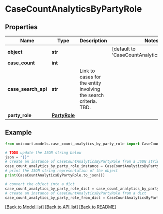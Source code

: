 # CaseCountAnalyticsByPartyRole


## Properties

Name | Type | Description | Notes
------------ | ------------- | ------------- | -------------
**object** | **str** |  | [default to 'CaseCountAnalyticsByPartyRole']
**case_count** | **int** |  | 
**case_search_api** | **str** | Link to cases for the entity involving the search criteria. TBD. | 
**party_role** | [**PartyRole**](PartyRole.md) |  | 

## Example

```python
from unicourt.models.case_count_analytics_by_party_role import CaseCountAnalyticsByPartyRole

# TODO update the JSON string below
json = "{}"
# create an instance of CaseCountAnalyticsByPartyRole from a JSON string
case_count_analytics_by_party_role_instance = CaseCountAnalyticsByPartyRole.from_json(json)
# print the JSON string representation of the object
print(CaseCountAnalyticsByPartyRole.to_json())

# convert the object into a dict
case_count_analytics_by_party_role_dict = case_count_analytics_by_party_role_instance.to_dict()
# create an instance of CaseCountAnalyticsByPartyRole from a dict
case_count_analytics_by_party_role_from_dict = CaseCountAnalyticsByPartyRole.from_dict(case_count_analytics_by_party_role_dict)
```
[[Back to Model list]](../README.md#documentation-for-models) [[Back to API list]](../README.md#documentation-for-api-endpoints) [[Back to README]](../README.md)


